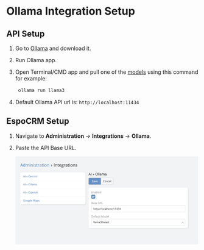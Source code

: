 # Ollama Integration Setup

## API Setup

1. Go to [Ollama](https://ollama.com/) and download it.
2. Run Ollama app.
3. Open Terminal/CMD app and pull one of the [models](https://ollama.com/library) using this command for example:

   ```bash
    ollama run llama3
   ```
4. Default Ollama API url is: `http://localhost:11434`

## EspoCRM Setup

1. Navigate to **Administration** -> **Integrations** -> **Ollama**.
2. Paste the API Base URL.

   ![setup-0.png](../../../_static/images/espocrm-extensions/ai/providers/ollama/setup-0.png)
   
